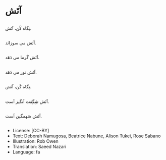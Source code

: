 # آتَش

##
نِگاه کُن، آتَش.

##
 آتَش می سوزانَد.

##
آتَش گَرما می دَهَد.

##
آتَش نور می دَهَد.

##
نِگاه کُن، آتَش.

##
آتَش شِگِفت اَنگیز اَست.

##
آتَش سَهمگین اَست.

##
* License: [CC-BY]
* Text: Deborah Namugosa, Beatrice Nabune, Alison Tukei, Rose Sabano
* Illustration: Rob Owen
* Translation: Saeed Nazari
* Language: fa
